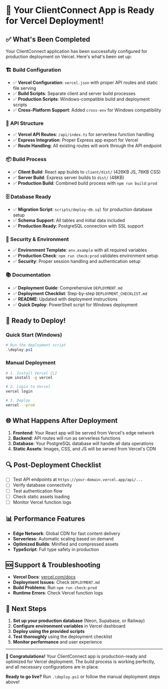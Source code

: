# 🎉 Your ClientConnect App is Ready for Vercel Deployment!

## ✅ What's Been Completed

Your ClientConnect application has been successfully configured for production deployment on Vercel. Here's what's been set up:

### 🏗️ Build Configuration
- ✅ **Vercel Configuration**: `vercel.json` with proper API routes and static file serving
- ✅ **Build Scripts**: Separate client and server build processes
- ✅ **Production Scripts**: Windows-compatible build and deployment scripts
- ✅ **Cross-Platform Support**: Added `cross-env` for Windows compatibility

### 🔧 API Structure
- ✅ **Vercel API Routes**: `/api/index.ts` for serverless function handling
- ✅ **Express Integration**: Proper Express app export for Vercel
- ✅ **Route Handling**: All existing routes will work through the API endpoint

### 📦 Build Process
- ✅ **Client Build**: React app builds to `client/dist/` (426KB JS, 76KB CSS)
- ✅ **Server Build**: Express server builds to `dist/` (48KB)
- ✅ **Production Build**: Combined build process with `npm run build:prod`

### 🗄️ Database Ready
- ✅ **Migration Script**: `scripts/deploy-db.sql` for production database setup
- ✅ **Schema Support**: All tables and initial data included
- ✅ **Production Ready**: PostgreSQL connection with SSL support

### 🔐 Security & Environment
- ✅ **Environment Template**: `env.example` with all required variables
- ✅ **Production Check**: `npm run check:prod` validates environment setup
- ✅ **Security**: Proper session handling and authentication setup

### 📚 Documentation
- ✅ **Deployment Guide**: Comprehensive `DEPLOYMENT.md`
- ✅ **Deployment Checklist**: Step-by-step `DEPLOYMENT_CHECKLIST.md`
- ✅ **README**: Updated with deployment instructions
- ✅ **Quick Deploy**: PowerShell script for Windows deployment

## 🚀 Ready to Deploy!

### Quick Start (Windows)
```powershell
# Run the deployment script
.\deploy.ps1
```

### Manual Deployment
```bash
# 1. Install Vercel CLI
npm install -g vercel

# 2. Login to Vercel
vercel login

# 3. Deploy
vercel --prod
```

## 🌐 What Happens After Deployment

1. **Frontend**: Your React app will be served from Vercel's edge network
2. **Backend**: API routes will run as serverless functions
3. **Database**: Your PostgreSQL database will handle all data operations
4. **Static Assets**: Images, CSS, and JS will be served from Vercel's CDN

## 🔍 Post-Deployment Checklist

- [ ] Test API endpoints at `https://your-domain.vercel.app/api/...`
- [ ] Verify database connectivity
- [ ] Test authentication flow
- [ ] Check static assets loading
- [ ] Monitor Vercel function logs

## 📊 Performance Features

- **Edge Network**: Global CDN for fast content delivery
- **Serverless**: Automatic scaling based on demand
- **Optimized Builds**: Minified and compressed assets
- **TypeScript**: Full type safety in production

## 🆘 Support & Troubleshooting

- **Vercel Docs**: [vercel.com/docs](https://vercel.com/docs)
- **Deployment Issues**: Check `DEPLOYMENT.md`
- **Build Problems**: Run `npm run check:prod`
- **Runtime Errors**: Check Vercel function logs

## 🎯 Next Steps

1. **Set up your production database** (Neon, Supabase, or Railway)
2. **Configure environment variables** in Vercel dashboard
3. **Deploy using the provided scripts**
4. **Test thoroughly** using the deployment checklist
5. **Monitor performance** and user experience

---

**🎉 Congratulations!** Your ClientConnect app is production-ready and optimized for Vercel deployment. The build process is working perfectly, and all necessary configurations are in place.

**Ready to go live?** Run `.\deploy.ps1` or follow the manual deployment steps above!






